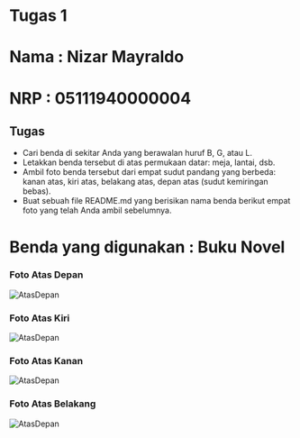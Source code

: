 # Tugas 1 

# Nama : Nizar Mayraldo
# NRP  : 05111940000004

## Tugas 
* Cari benda di sekitar Anda yang berawalan huruf B, G, atau L.
* Letakkan benda tersebut di atas permukaan datar: meja, lantai, dsb.
* Ambil foto benda tersebut dari empat sudut pandang yang berbeda: kanan atas, kiri atas, belakang atas, depan atas (sudut kemiringan bebas).
* Buat sebuah file README.md yang berisikan nama benda berikut empat foto yang telah Anda ambil sebelumnya.

# Benda yang digunakan : Buku Novel

### Foto Atas Depan

![AtasDepan](https://github.com/cg2021b/tugas-1-Nizar951/blob/master/image/Depan%20atas.jpg)

### Foto Atas Kiri

![AtasDepan](https://github.com/cg2021b/tugas-1-Nizar951/blob/master/image/Kiri%20atas.jpg)

### Foto Atas Kanan

![AtasDepan](https://github.com/cg2021b/tugas-1-Nizar951/blob/master/image/Kanan%20Atas.jpg)

### Foto Atas Belakang

![AtasDepan](https://github.com/cg2021b/tugas-1-Nizar951/blob/master/image/Belakang%20atas.jpg)
